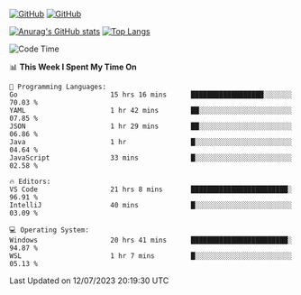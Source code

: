 [![GitHub](https://img.shields.io/github/followers/sharpxk?style=social)](https://github.com/sharpxk) [![GitHub](https://img.shields.io/github/stars/sharpxk?style=social)](https://github.com/sharpxk)

[![Anurag's GitHub stats](https://github-readme-stats-git-masterrstaa-rickstaa.vercel.app/api?username=sharpxk&hide=contribs,prs,issues&show_icons=true&theme=tokyonight)](https://github.com/anuraghazra/github-readme-stats)
[![Top Langs](https://github-readme-stats-git-masterrstaa-rickstaa.vercel.app/api/top-langs/?username=sharpxk&layout=compact&theme=tokyonight)](https://github.com/anuraghazra/github-readme-stats)

<!--START_SECTION:waka-->
![Code Time](http://img.shields.io/badge/Code%20Time-235%20hrs%2053%20mins-blue)

📊 **This Week I Spent My Time On** 

```text
💬 Programming Languages: 
Go                       15 hrs 16 mins      ██████████████████░░░░░░░   70.03 % 
YAML                     1 hr 42 mins        ██░░░░░░░░░░░░░░░░░░░░░░░   07.85 % 
JSON                     1 hr 29 mins        ██░░░░░░░░░░░░░░░░░░░░░░░   06.86 % 
Java                     1 hr                █░░░░░░░░░░░░░░░░░░░░░░░░   04.64 % 
JavaScript               33 mins             █░░░░░░░░░░░░░░░░░░░░░░░░   02.58 % 

🔥 Editors: 
VS Code                  21 hrs 8 mins       ████████████████████████░   96.91 % 
IntelliJ                 40 mins             █░░░░░░░░░░░░░░░░░░░░░░░░   03.09 % 

💻 Operating System: 
Windows                  20 hrs 41 mins      ████████████████████████░   94.87 % 
WSL                      1 hr 7 mins         █░░░░░░░░░░░░░░░░░░░░░░░░   05.13 % 
```


 Last Updated on 12/07/2023 20:19:30 UTC
<!--END_SECTION:waka-->
